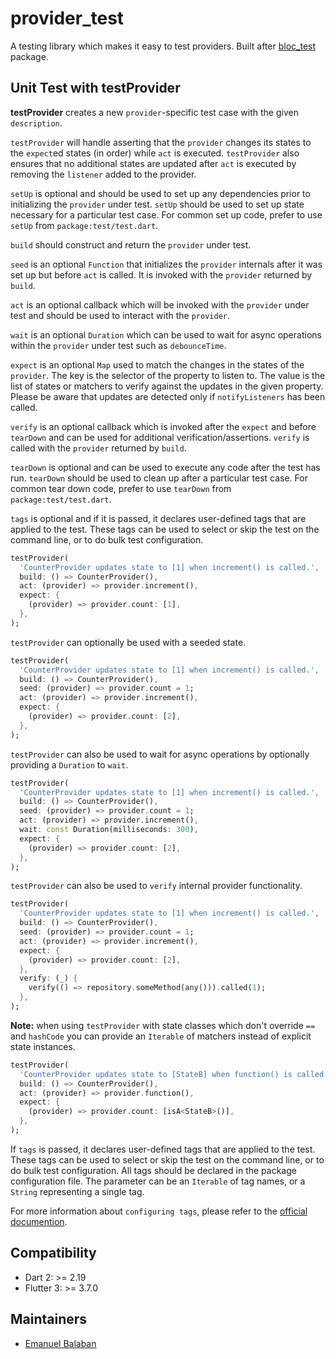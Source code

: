 # provider_test

A testing library which makes it easy to test providers. Built after [bloc_test](https://pub.dev/packages/bloc_test) package.

## Unit Test with **testProvider**

**testProvider** creates a new `provider`-specific test case with the given `description`. 

`testProvider` will handle asserting that the `provider` changes its states to the `expect`ed states (in order) while `act` is executed.  `testProvider` also ensures that no additional states are updated after `act` is executed by removing the `listener` added to the provider.

`setUp` is optional and should be used to set up any dependencies prior to initializing the `provider` under test. `setUp` should be used to set up state necessary for a particular test case. For common set up code, prefer to use `setUp` from `package:test/test.dart`.

`build` should construct and return the `provider` under test.

`seed` is an optional `Function` that initializes the `provider` internals after it was set up but before `act` is called. It is invoked with the `provider` returned by `build`.

`act` is an optional callback which will be invoked with the `provider` under test and should be used to interact with the `provider`.

`wait` is an optional `Duration` which can be used to wait for async operations within the `provider` under test such as `debounceTime`.

`expect` is an optional `Map` used to match the changes in the states of the `provider`. The key is the selector of the property to listen to. The value is the list of states or matchers to verify against the updates in the given property. Please be aware that updates are detected only if `notifyListeners` has been called.

`verify` is an optional callback which is invoked after the `expect` and before `tearDown` and can be used for additional verification/assertions. `verify` is called with the `provider` returned by `build`.

`tearDown` is optional and can be used to execute any code after the test has run. `tearDown` should be used to clean up after a particular test case. For common tear down code, prefer to use `tearDown` from `package:test/test.dart`.

`tags` is optional and if it is passed, it declares user-defined tags that are applied to the test. These tags can be used to select or skip the test on the command line, or to do bulk test configuration.

```dart
testProvider(
  'CounterProvider updates state to [1] when increment() is called.',
  build: () => CounterProvider(),
  act: (provider) => provider.increment(),
  expect: {
    (provider) => provider.count: [1],
  },
);

```

`testProvider` can optionally be used with a seeded state.

```dart
testProvider(
  'CounterProvider updates state to [1] when increment() is called.',
  build: () => CounterProvider(),
  seed: (provider) => provider.count = 1;
  act: (provider) => provider.increment(),
  expect: {
    (provider) => provider.count: [2],
  },
);
```

`testProvider` can also be used to wait for async operations by optionally providing a `Duration` to `wait`.

```dart
testProvider(
  'CounterProvider updates state to [1] when increment() is called.',
  build: () => CounterProvider(),
  seed: (provider) => provider.count = 1;
  act: (provider) => provider.increment(),
  wait: const Duration(milliseconds: 300),
  expect: {
    (provider) => provider.count: [2],
  },
);
```

`testProvider` can also be used to `verify` internal provider functionality.

```dart
testProvider(
  'CounterProvider updates state to [1] when increment() is called.',
  build: () => CounterProvider(),
  seed: (provider) => provider.count = 1;
  act: (provider) => provider.increment(),
  expect: {
    (provider) => provider.count: [2],
  },
  verify: (_) {
    verify(() => repository.someMethod(any())).called(1);
  },
);
```

**Note:** when using `testProvider` with state classes which don't override `==` and `hashCode` you can provide an `Iterable` of matchers instead of explicit state instances.

```dart
testProvider(
  'CounterProvider updates state to [StateB] when function() is called.',
  build: () => CounterProvider(),
  act: (provider) => provider.function(),
  expect: {
    (provider) => provider.count: [isA<StateB>()],
  },
);
```

If `tags` is passed, it declares user-defined tags that are applied to the test. These tags can be used to select or skip the test on the command line, or to do bulk test configuration. All tags should be declared in the package configuration file. The parameter can be an `Iterable` of tag names, or a `String` representing a single tag. 

For more information about `configuring tags`, please refer to the [official documention](https://github.com/dart-lang/test/blob/master/pkgs/test/doc/configuration.md#configuring-tags).

## Compatibility

- Dart 2: >= 2.19
- Flutter 3: >= 3.7.0

## Maintainers

- [Emanuel Balaban](https://github.com/EmanuelBalaban)